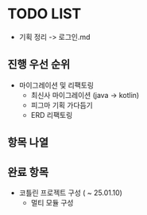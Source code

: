 # TODO LIST
- 기획 정리 -> 로그인.md

## 진행 우선 순위
- 마이그레이션 및 리팩토링
  - 최신사 마이그레이션 (java -> kotlin)
  - 피그마 기획 가다듬기
  - ERD 리팩토링

## 항목 나열

## 완료 항목
- 코틀린 프로젝트 구성 ( ~ 25.01.10)
  - 멀티 모듈 구성